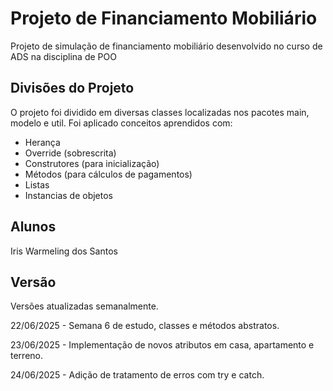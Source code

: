 # Projeto de Financiamento Mobiliário
Projeto de simulação de financiamento mobiliário desenvolvido no curso de ADS na disciplina de POO

## Divisões do Projeto
O projeto foi dividido em diversas classes localizadas nos pacotes main, modelo e util. 
Foi aplicado conceitos aprendidos com:
- Herança
- Override (sobrescrita)
- Construtores (para inicialização)
- Métodos (para cálculos de pagamentos)
- Listas
- Instancias de objetos

## Alunos
Iris Warmeling dos Santos

## Versão 
Versões atualizadas semanalmente.

22/06/2025 - Semana 6 de estudo, classes e métodos abstratos.

23/06/2025 - Implementação de novos atributos em casa, apartamento e terreno.

24/06/2025 - Adição de tratamento de erros com try e catch.